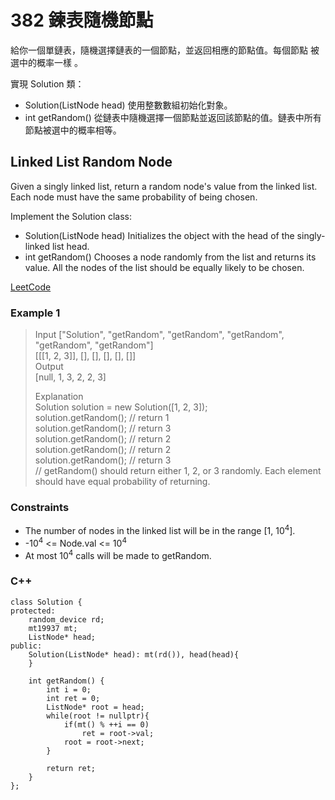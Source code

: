 # 382 鍊表隨機節點

給你一個單鏈表，隨機選擇鏈表的一個節點，並返回相應的節點值。每個節點 被選中的概率一樣 。

實現 Solution 類：

* Solution(ListNode head) 使用整數數組初始化對象。
* int getRandom() 從鏈表中隨機選擇一個節點並返回該節點的值。鏈表中所有節點被選中的概率相等。

##  Linked List Random Node

Given a singly linked list, return a random node's value from the linked list. Each node must have the same probability of being chosen.

Implement the Solution class:

* Solution(ListNode head) Initializes the object with the head of the singly-linked list head.
* int getRandom() Chooses a node randomly from the list and returns its value. All the nodes of the list should be equally likely to be chosen.

[LeetCode](https://leetcode.cn/problems/kth-smallest-element-in-a-sorted-matrix/)

### Example 1

>Input
["Solution", "getRandom", "getRandom", "getRandom", "getRandom", "getRandom"]  
[[[1, 2, 3]], [], [], [], [], []]  
Output  
[null, 1, 3, 2, 2, 3]  
>
>Explanation  
Solution solution = new Solution([1, 2, 3]);  
solution.getRandom(); // return 1  
solution.getRandom(); // return 3  
solution.getRandom(); // return 2  
solution.getRandom(); // return 2  
solution.getRandom(); // return 3  
// getRandom() should return either 1, 2, or 3 randomly. Each element should have equal probability of returning.  

### Constraints

* The number of nodes in the linked list will be in the range [1, 10<sup>4</sup>].
* -10<sup>4</sup> <= Node.val <= 10<sup>4</sup>
* At most 10<sup>4</sup> calls will be made to getRandom.


### C++ 

```
class Solution {
protected:
    random_device rd;
    mt19937 mt;
    ListNode* head;
public:
    Solution(ListNode* head): mt(rd()), head(head){
    }
    
    int getRandom() {
        int i = 0;
        int ret = 0;
        ListNode* root = head;
        while(root != nullptr){
            if(mt() % ++i == 0)
                ret = root->val;
            root = root->next;
        }

        return ret;
    }
};
```